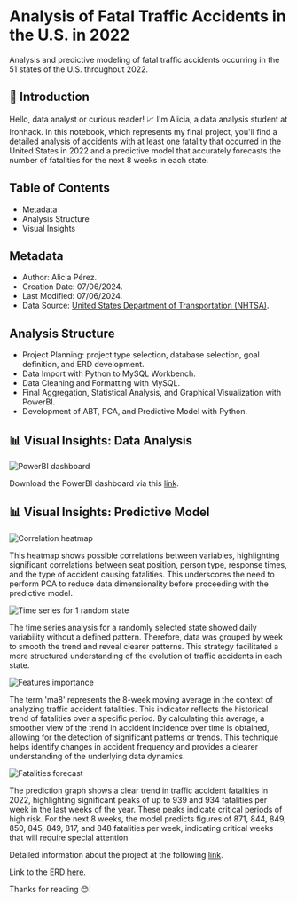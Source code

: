 # Analysis of Fatal Traffic Accidents in the U.S. in 2022

Analysis and predictive modeling of fatal traffic accidents occurring in the 51 states of the U.S. throughout 2022.

## 👋 Introduction

Hello, data analyst or curious reader! 📈 I'm Alicia, a data analysis student at Ironhack. In this notebook, which represents my final project, you'll find a detailed analysis of accidents with at least one fatality that occurred in the United States in 2022 and a predictive model that accurately forecasts the number of fatalities for the next 8 weeks in each state.

## Table of Contents

- Metadata
- Analysis Structure
- Visual Insights

## Metadata

- Author: Alicia Pérez.
- Creation Date: 07/06/2024.
- Last Modified: 07/06/2024.
- Data Source: <a href= "https://www.nhtsa.gov/file-downloads?p=nhtsa/downloads/FARS/2022/National/">United States Department of Transportation (NHTSA)</a>.

## Analysis Structure

- Project Planning: project type selection, database selection, goal definition, and ERD development.
- Data Import with Python to MySQL Workbench.
- Data Cleaning and Formatting with MySQL.
- Final Aggregation, Statistical Analysis, and Graphical Visualization with PowerBI.
- Development of ABT, PCA, and Predictive Model with Python.

## 📊 Visual Insights: Data Analysis

![PowerBI dashboard](https://github.com/alicia-perez-diez/final_project/blob/main/images/dashboard.gif)

Download the PowerBI dashboard via this <a href="https://drive.google.com/file/d/1tNa_nt9-yHBv2XsX27upeD5dxSDrV-nV/view?usp=drive_link">link</a>.

## 📊 Visual Insights: Predictive Model

![Correlation heatmap](https://github.com/alicia-perez-diez/final_project/blob/main/images/correlation_heatmap.gif)

This heatmap shows possible correlations between variables, highlighting significant correlations between seat position, person type, response times, and the type of accident causing fatalities. This underscores the need to perform PCA to reduce data dimensionality before proceeding with the predictive model.

![Time series for 1 random state](https://drive.google.com/uc?export=view&id=1_3nYQxFsc6YUbA4D_e4ykrMIoVvEMPhW)

The time series analysis for a randomly selected state showed daily variability without a defined pattern. Therefore, data was grouped by week to smooth the trend and reveal clearer patterns. This strategy facilitated a more structured understanding of the evolution of traffic accidents in each state.

![Features importance](https://drive.google.com/uc?export=view&id=1DIG-oZtVGaTHg0E8w5Q-qp8SMmObcASZ)

The term 'ma8' represents the 8-week moving average in the context of analyzing traffic accident fatalities. This indicator reflects the historical trend of fatalities over a specific period. By calculating this average, a smoother view of the trend in accident incidence over time is obtained, allowing for the detection of significant patterns or trends. This technique helps identify changes in accident frequency and provides a clearer understanding of the underlying data dynamics.

![Fatalities forecast](https://drive.google.com/uc?export=view&id=1vZsqLiPsbykqSfg6T_Qj5F2Rz0xN53Z4)

The prediction graph shows a clear trend in traffic accident fatalities in 2022, highlighting significant peaks of up to 939 and 934 fatalities per week in the last weeks of the year. These peaks indicate critical periods of high risk. For the next 8 weeks, the model predicts figures of 871, 844, 849, 850, 845, 849, 817, and 848 fatalities per week, indicating critical weeks that will require special attention.

Detailed information about the project at the following <a href="https://docs.google.com/presentation/d/1AKr2wNU-6pMedlli2poKJx5BKxoEVtAbk5RP1vD4Xw8/edit?usp=sharing">link</a>.

Link to the ERD <a href="https://docs.google.com/presentation/d/1WEghHFbpD1ldkTyGZPo3oXcFeZM19uF5/edit?usp=sharing">here</a>.

Thanks for reading 😊!